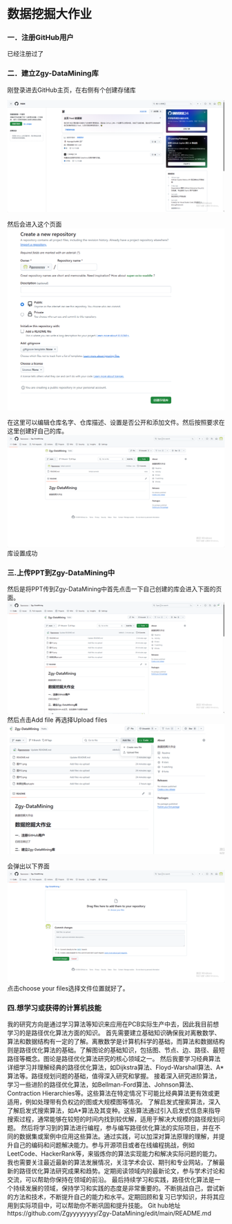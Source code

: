 # 数据挖掘大作业
### 一．注册GitHub用户

已经注册过了

### 二．建立Zgy-DataMining库

刚登录进去GitHub主页，在右侧有个创建存储库

![](/图片1.png)


然后会进入这个页面
![](/图片2.png)

在这里可以编辑仓库名字、仓库描述、设置是否公开和添加文件。然后按照要求在这里创建好自己的库。
![](/图片3.png)
库设置成功
### 三.上传PPT到Zgy-DataMining中
然后是将PPT传到Zgy-DataMining中首先点击一下自己创建的库会进入下面的页面。
![](/图片4.png)
然后点击Add file 再选择Upload files
![](/图片5.png)

会弹出以下界面
![](/图片6.png)
点击choose your files选择文件位置就好了。

### 四.想学习或获得的计算机技能
我的研究方向是通过学习算法等知识来应用在PCB实际生产中去，因此我目前想学习的是路径优化算法方面的知识。
首先需要建立基础知识确保我对离散数学、算法和数据结构有一定的了解。离散数学是计算机科学的基础，而算法和数据结构则是路径优化算法的基础。了解图论的基础知识，包括图、节点、边、路径、最短路径等概念。图论是路径优化算法研究的核心领域之一。
然后我要学习经典算法详细学习并理解经典的路径优化算法，如Dijkstra算法、Floyd-Warshall算法、A* 算法等。路径规划问题的基础，值得深入研究和掌握。
接着深入研究进阶算法，学习一些进阶的路径优化算法，如Bellman-Ford算法、Johnson算法、Contraction Hierarchies等。这些算法在特定情况下可能比经典算法更有效或更适用，例如处理带有负权边的图或大规模图等情况。
了解启发式搜索算法，深入了解启发式搜索算法，如A*算法及其变种。这些算法通过引入启发式信息来指导搜索过程，通常能够在较短的时间内找到较优解，适用于解决大规模的路径规划问题。
然后将学习到的算法进行编程，参与编写路径优化算法的实际项目，并在不同的数据集或案例中应用这些算法。通过实践，可以加深对算法原理的理解，并提升自己的编码和问题解决能力。参与开源项目或者在线编程挑战，例如LeetCode、HackerRank等，来锻炼你的算法实现能力和解决实际问题的能力。
我也需要关注最近最新的算法发展情况，关注学术会议、期刊和专业网站，了解最新的路径优化算法研究成果和趋势。定期阅读领域内的最新论文，参与学术讨论和交流，可以帮助你保持在领域的前沿。
最后持续学习和实践，路径优化算法是一个持续发展的领域，保持学习和实践的态度是非常重要的。不断挑战自己，尝试新的方法和技术，不断提升自己的能力和水平。定期回顾和复习已学知识，并将其应用到实际项目中，可以帮助你不断巩固和提升技能。
Git hub地址https://github.com/Zgyyyyyyyy/Zgy-DataMining/edit/main/README.md

